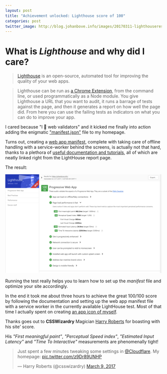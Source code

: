 ```yaml
---
layout: post
title: "Achievement unlocked: Lighthouse score of 100"
categories: post
twitter_image: http://blog.johanbove.info/images/20170311-lighthouseresults100.png
---
```


# What is *Lighthouse* and why did I care?

> [Lighthouse](https://developers.google.com/web/tools/lighthouse/) is an open-source, automated tool for improving the quality of your web apps.

> Lighthouse can be run as [a Chrome Extension](https://chrome.google.com/webstore/detail/blipmdconlkpinefehnmjammfjpmpbjk), from the command line, or used programmatically as a Node module. You give Lighthouse a URL that you want to audit, it runs a barrage of tests against the page, and then it generates a report on how well the page did. From here you can use the failing tests as indicators on what you can do to improve your app.

I cared because "I 💓 web validators" and it kicked me finally into action adding the enigmatic ["manifest.json"](https://johanbove.info/manifest.json) file to my homepage.

Turns out, creating a [web app manifest](https://developers.google.com/web/fundamentals/engage-and-retain/web-app-manifest/), complete with taking care of offline handling with a service-worker behind the screens, is actually not that hard, thanks to a plethora of [useful documentation and tutorials](https://developers.google.com/web/tools/lighthouse/audits/manifest-exists), all of which are neatly linked right from the LightHouse report page.

The result:

[![My Lighthouse score of 100/100](/images/20170311-lighthouseresults100.png)](https://johanbove.info/lighthouse/johanbove.info_2017-03-11_00-15-24.report.html)

Running the test really helps you to learn how to set up the *manifest* file and optimize your site accordingly.

In the end it took me about three hours to achieve the great 100/100 score by following the documentation and setting up the web app manifest file with a service worker in the currently available LightHouse test. Most of that time I actually spent on creating [an app icon of myself](https://johanbove.info/img/johanbove_192x192.png).

Thanks goes out to **CSSWizardry** Magician [Harry Roberts](https://csswizardry.com/) for boasting with his site' score.

His *"First meaningful paint"*, *"Perceptual Speed index"*, *"Estimated Input Latency"* and *"Time To Interactive"* measurements are phenomenally tight!

<blockquote class="twitter-tweet" data-lang="en"><p lang="en" dir="ltr">Just spent a few minutes tweaking some settings in <a href="https://twitter.com/Cloudflare">@Cloudflare</a>. My homepage: <a href="https://t.co/z9Dr89UNHP">pic.twitter.com/z9Dr89UNHP</a></p>&mdash; Harry Roberts (@csswizardry) <a href="https://twitter.com/csswizardry/status/839814781326483456">March 9, 2017</a></blockquote>
<script async src="//platform.twitter.com/widgets.js" charset="utf-8"></script>
